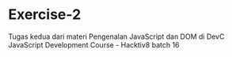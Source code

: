 # Exercise-2
Tugas kedua dari materi Pengenalan JavaScript dan DOM di DevC JavaScript Development Course - Hacktiv8 batch 16

